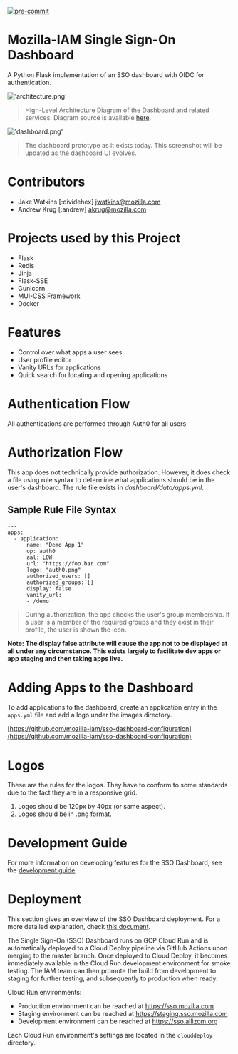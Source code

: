  

[![pre-commit](https://img.shields.io/badge/pre--commit-enabled-brightgreen?logo=pre-commit)](https://github.com/pre-commit/pre-commit)

# Mozilla-IAM Single Sign-On Dashboard

A Python Flask implementation of an SSO dashboard with OIDC for authentication.

!['architecture.png'](docs/images/architecture.png)

> High-Level Architecture Diagram of the Dashboard and related services. Diagram source is available [here](docs/architecture.mermaid).

!['dashboard.png'](docs/images/dashboard.png)

> The dashboard prototype as it exists today. This screenshot will be updated as the dashboard UI evolves.

# Contributors

* Jake Watkins [:dividehex] jwatkins@mozilla.com
* Andrew Krug [:andrew] akrug@mozilla.com

# Projects used by this Project

* Flask
* Redis
* Jinja
* Flask-SSE
* Gunicorn
* MUI-CSS Framework
* Docker

# Features

* Control over what apps a user sees
* User profile editor
* Vanity URLs for applications
* Quick search for locating and opening applications

# Authentication Flow

All authentications are performed through Auth0 for all users.

# Authorization Flow

This app does not technically provide authorization. However, it does check a file using rule syntax to determine what applications should be in the user's dashboard. The rule file exists in _dashboard/data/apps.yml_.

## Sample Rule File Syntax

```
---
apps:
  - application:
      name: "Demo App 1"
      op: auth0
      aal: LOW
      url: "https://foo.bar.com"
      logo: "auth0.png"
      authorized_users: []
      authorized_groups: []
      display: false
      vanity_url:
      - /demo
```

> During authorization, the app checks the user's group membership. If a user is a member of the required groups and they exist in their profile, the user is shown the icon.

__Note: The display false attribute will cause the app not to be displayed at all under any circumstance. This exists largely to facilitate dev apps or app staging and then taking apps live.__

# Adding Apps to the Dashboard

To add applications to the dashboard, create an application entry in the `apps.yml` file and add a logo under the images directory.

[https://github.com/mozilla-iam/sso-dashboard-configuration](https://github.com/mozilla-iam/sso-dashboard-configuration)

# Logos

These are the rules for the logos. They have to conform to some standards due to the fact they are in a responsive grid.

1. Logos should be 120px by 40px (or same aspect).
2. Logos should be in .png format.

# Development Guide

For more information on developing features for the SSO Dashboard, see the [development guide](docs/development.md).

# Deployment

This section gives an overview of the SSO Dashboard deployment. For a more detailed explanation, check [this document](https://github.com/mozilla-iam/iam-infra/blob/74a68749db6f9043bdd36970d0e94de322cd9804/docs/runbooks/sso-dashboard.md).

The Single Sign-On (SSO) Dashboard runs on GCP Cloud Run and is automatically deployed to a Cloud Deploy pipeline via GitHub Actions upon merging to the master branch. Once deployed to Cloud Deploy, it becomes immediately available in the Cloud Run development environment for smoke testing. The IAM team can then promote the build from development to staging for further testing, and subsequently to production when ready.

Cloud Run environments:
 - Production environment can be reached at https://sso.mozilla.com
 - Staging environment can be reached at https://staging.sso.mozilla.com
 - Development environment can be reached at https://sso.allizom.org

Each Cloud Run environment's settings are located in the `clouddeploy` directory.

